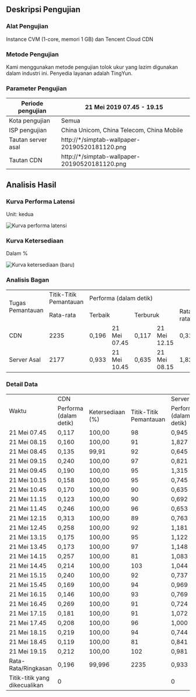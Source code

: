 
## Deskripsi Pengujian

### Alat Pengujian

Instance CVM (1-core, memori 1 GB) dan Tencent Cloud CDN

### Metode Pengujian

Kami menggunakan metode pengujian tolok ukur yang lazim digunakan dalam industri ini. Penyedia layanan adalah TingYun.

### Parameter Pengujian

| Periode pengujian | 21 Mei 2019 07.45 - 19.15 |
| ---------- | --------------------------------------------- |
| Kota pengujian | Semua |
| ISP pengujian | China Unicom, China Telecom, China Mobile |
| Tautan server asal | http://*/simptab-wallpaper-20190520181120.png |
| Tautan CDN | http://*/simptab-wallpaper-20190520181120.png |

## Analisis Hasil

### Kurva Performa Latensi

Unit: kedua

![Kurva performa latensi](https://main.qcloudimg.com/raw/af4a2f1a8c977561950de6349f9ee755.jpg)

### Kurva Ketersediaan

Dalam %

![Kurva ketersediaan (baru)](https://main.qcloudimg.com/raw/e868c5fc16cb145e785620091e1a10e5.jpg)

### Analisis Bagan

<table>
   <tr>
      <td rowspan="2">Tugas Pemantauan</td>
      <td>Titik-Titik Pemantauan</td>
      <td colspan="5">Performa (dalam detik)</td>
      <td colspan="5">Ketersediaan (%)</td>
   </tr>
   <tr>
      <td colspan="1">Rata-rata</td>
      <td colspan="2">Terbaik</td>
      <td colspan="2">Terburuk</td>
      <td colspan="1">Rata-rata</td>
      <td colspan="2">Terbaik</td>
      <td colspan="2">Terburuk</td>
   </tr>
   <tr>
      <td>CDN</td>
      <td>2235</td>
      <td>  0,196</td>
      <td>21 Mei 07.45</td>
      <td>  0,117</td>
      <td>21 Mei 12.15</td>
      <td>  0,313</td>
      <td> 99,996</td>
      <td>21 Mei 07.45</td>
      <td>100,00</td>
      <td>21 Mei 08.45</td>
      <td> 99,91</td>
   </tr>
   <tr>
      <td>Server Asal</td>
      <td>2177</td>
      <td>  0,933</td>
      <td>21 Mei 10.45</td>
      <td>  0,635</td>
      <td>21 Mei 08.15</td>
      <td>  1,827</td>
      <td> 99,035</td>
      <td>21 Mei 07.45</td>
      <td>100,00</td>
      <td>21 Mei 11.15</td>
      <td> 97,65</td>
   </tr>
</table>

### Detail Data

<table>
   <tr>
      <td rowspan="2">Waktu</td>
      <td colspan="3">CDN</td>
      <td colspan="3">Server Asal</td>
   </tr>
   <tr>
      <td>Performa (dalam detik)</td>
      <td>Ketersediaan (%)</td>
      <td>Titik-Titik Pemantauan</td>
      <td>Performa (dalam detik)</td>
      <td>Ketersediaan (%)</td>
      <td>Titik-Titik Pemantauan</td>
   </tr>
   <tr>
      <td>21 Mei 07.45</td>
      <td>  0,117</td>
      <td>100,00</td>
      <td> 98</td>
      <td>  0,945</td>
      <td>100,00</td>
      <td> 98</td>
   </tr>
   <tr>
      <td>21 Mei 08.15</td>
      <td>  0,160</td>
      <td>100,00</td>
      <td> 91</td>
      <td>  1,827</td>
      <td> 98,86</td>
      <td> 88</td>
   </tr>
   <tr>
      <td>21 Mei 08.45</td>
      <td>  0,135</td>
      <td> 99,91</td>
      <td> 92</td>
      <td>  0,645</td>
      <td>100,00</td>
      <td> 88</td>
   </tr>
   <tr>
      <td>21 Mei 09.15</td>
      <td>  0,240</td>
      <td>100,00</td>
      <td> 97</td>
      <td>  0,821</td>
      <td> 98,95</td>
      <td> 95</td>
   </tr>
   <tr>
      <td>21 Mei 09.45</td>
      <td>  0,190</td>
      <td>100,00</td>
      <td> 95</td>
      <td>  1,315</td>
      <td> 98,80</td>
      <td> 83</td>
   </tr>
   <tr>
      <td>21 Mei 10.15</td>
      <td>  0,158</td>
      <td>100,00</td>
      <td> 95</td>
      <td>  0,745</td>
      <td> 98,95</td>
      <td> 95</td>
   </tr>
   <tr>
      <td>21 Mei 10.45</td>
      <td>  0,170</td>
      <td>100,00</td>
      <td> 90</td>
      <td>  0,635</td>
      <td>100,00</td>
      <td> 89</td>
   </tr>
   <tr>
      <td>21 Mei 11.15</td>
      <td>  0,123</td>
      <td>100,00</td>
      <td> 90</td>
      <td>  0,692</td>
      <td> 97,65</td>
      <td> 85</td>
   </tr>
   <tr>
      <td>21 Mei 11.45</td>
      <td>  0,246</td>
      <td>100,00</td>
      <td> 96</td>
      <td>  0,653</td>
      <td>100,00</td>
      <td> 98</td>
   </tr>
   <tr>
      <td>21 Mei 12.15</td>
      <td>  0,313</td>
      <td>100,00</td>
      <td> 89</td>
      <td>  0,763</td>
      <td> 97,83</td>
      <td> 92</td>
   </tr>
   <tr>
      <td>21 Mei 12.45</td>
      <td>  0,258</td>
      <td>100,00</td>
      <td> 92</td>
      <td>  1,181</td>
      <td>100,00</td>
      <td> 93</td>
   </tr>
   <tr>
      <td>21 Mei 13.15</td>
      <td>  0,175</td>
      <td>100,00</td>
      <td> 95</td>
      <td>  1,122</td>
      <td> 97,67</td>
      <td> 86</td>
   </tr>
   <tr>
      <td>21 Mei 13.45</td>
      <td>  0,173</td>
      <td>100,00</td>
      <td> 97</td>
      <td>  1,148</td>
      <td> 98,89</td>
      <td> 90</td>
   </tr>
   <tr>
      <td>21 Mei 14.15</td>
      <td>  0,257</td>
      <td>100,00</td>
      <td> 81</td>
      <td>  1,083</td>
      <td>100,00</td>
      <td> 81</td>
   </tr>
   <tr>
      <td>21 Mei 14.45</td>
      <td>  0,214</td>
      <td>100,00</td>
      <td>103</td>
      <td>  1,044</td>
      <td>100,00</td>
      <td> 97</td>
   </tr>
   <tr>
      <td>21 Mei 15.15</td>
      <td>  0,240</td>
      <td>100,00</td>
      <td> 92</td>
      <td>  0,737</td>
      <td> 97,98</td>
      <td> 99</td>
   </tr>
   <tr>
      <td>21 Mei 15.45</td>
      <td>  0,169</td>
      <td>100,00</td>
      <td> 94</td>
      <td>  0,969</td>
      <td> 98,85</td>
      <td> 87</td>
   </tr>
   <tr>
      <td>21 Mei 16.15</td>
      <td>  0,146</td>
      <td>100,00</td>
      <td> 93</td>
      <td>  0,769</td>
      <td> 98,86</td>
      <td> 88</td>
   </tr>
   <tr>
      <td>21 Mei 16.45</td>
      <td>  0,269</td>
      <td>100,00</td>
      <td> 91</td>
      <td>  0,724</td>
      <td>100,00</td>
      <td> 86</td>
   </tr>
   <tr>
      <td>21 Mei 17.15</td>
      <td>  0,181</td>
      <td>100,00</td>
      <td> 91</td>
      <td>  1,072</td>
      <td> 98,02</td>
      <td>101</td>
   </tr>
   <tr>
      <td>21 Mei 17.45</td>
      <td>  0,208</td>
      <td>100,00</td>
      <td> 96</td>
      <td>  1,000</td>
      <td>100,00</td>
      <td> 90</td>
   </tr>
   <tr>
      <td>21 Mei 18.15</td>
      <td>  0,219</td>
      <td>100,00</td>
      <td> 94</td>
      <td>  0,744</td>
      <td> 98,86</td>
      <td> 88</td>
   </tr>
   <tr>
      <td>21 Mei 18.45</td>
      <td>  0,119</td>
      <td>100,00</td>
      <td> 81</td>
      <td>  0,841</td>
      <td> 98,84</td>
      <td> 86</td>
   </tr>
   <tr>
      <td>21 Mei 19.15</td>
      <td>  0,212</td>
      <td>100,00</td>
      <td>102</td>
      <td>  0,981</td>
      <td> 97,87</td>
      <td> 94</td>
   </tr>
   <tr>
      <td>Rata-Rata/Ringkasan</td>
      <td>  0,196</td>
      <td> 99,996</td>
      <td>2235</td>
      <td>  0,933</td>
      <td> 99,04</td>
      <td>2177</td>
   </tr>
   <tr>
      <td>Titik-titik yang dikecualikan</td>
      <td colspan="3">  0</td>
      <td colspan="3">  0</td>
   </tr>
</table>
